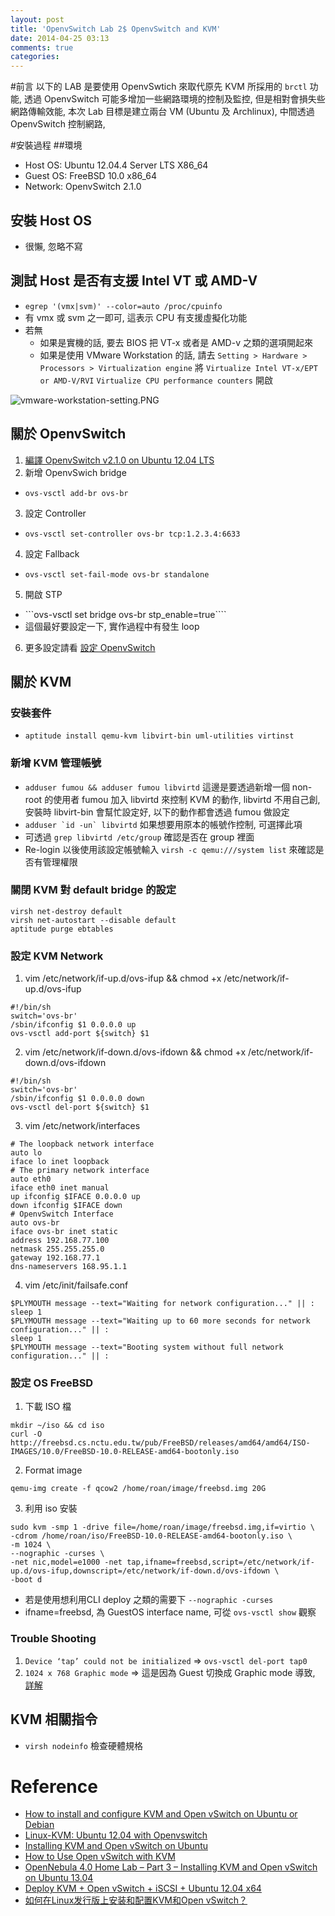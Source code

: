 ```yaml
---
layout: post
title: 'OpenvSwitch Lab 2$ OpenvSwitch and KVM'
date: 2014-04-25 03:13
comments: true
categories: 
---
```

#前言
以下的 LAB 是要使用 OpenvSwtich 來取代原先 KVM 所採用的 ```brctl``` 功能, 透過 OpenvSwitch 可能多增加一些網路環境的控制及監控, 但是相對會損失些網路傳輸效能, 本次 Lab 目標是建立兩台 VM (Ubuntu 及 Archlinux), 中間透過 OpenvSwitch 控制網路,

#安裝過程
##環境
- Host OS: Ubuntu 12.04.4 Server LTS X86_64 
- Guest OS: FreeBSD 10.0 x86_64
- Network: OpenvSwitch 2.1.0

## 安裝 Host OS
- 很懶, 忽略不寫

## 測試 Host 是否有支援 Intel VT 或 AMD-V
- ```egrep '(vmx|svm)' --color=auto /proc/cpuinfo```
- 有 vmx 或 svm 之一即可, 這表示 CPU 有支援虛擬化功能
- 若無
	- 如果是實機的話, 要去 BIOS 把 VT-x 或者是 AMD-v 之類的選項開起來
	- 如果是使用 VMware Workstation 的話, 請去 ```Setting > Hardware > Processors > Virtualization engine``` 將 ```Virtualize Intel VT-x/EPT or AMD-V/RVI``` ```Virtualize CPU performance counters``` 開啟
<img class="center" src="http://user-image.logdown.io/user/5820/blog/5842/post/192977/Io35eighTUi9F5JfY8E7_vmware-workstation-setting.PNG" alt="vmware-workstation-setting.PNG">

## 關於 OpenvSwitch 
1. [編譯 OpenvSwitch v2.1.0 on Ubuntu 12.04 LTS](http://roan.logdown.com/posts/165399-compile-openvswitch-on-ubuntu-1204-lts "來來來來來來")
2. 新增 OpenvSwich bridge 
  - ```ovs-vsctl add-br ovs-br```
3. 設定 Controller 
  - ```ovs-vsctl set-controller ovs-br tcp:1.2.3.4:6633```
4. 設定 Fallback 
  - ```ovs-vsctl set-fail-mode ovs-br standalone```
5. 開啟 STP 
  - ```ovs-vsctl set bridge ovs-br stp_enable=true````
  - 這個最好要設定一下, 實作過程中有發生 loop 
6. 更多設定請看 [設定 OpenvSwitch](http://roan.logdown.com/posts/191801-set-openvswitch)


## 關於 KVM
### 安裝套件
- ```aptitude install qemu-kvm libvirt-bin uml-utilities virtinst```

### 新增 KVM 管理帳號
- ```adduser fumou && adduser fumou libvirtd``` 這邊是要透過新增一個 non-root 的使用者 fumou 加入 libvirtd 來控制 KVM 的動作, libvirtd 不用自己創, 安裝時 libvirt-bin 會幫忙設定好, 以下的動作都會透過 fumou 做設定
- ```adduser `id -un` libvirtd``` 如果想要用原本的帳號作控制, 可選擇此項
- 可透過 ```grep libvirtd /etc/group``` 確認是否在 group 裡面
- Re-login 以後使用該設定帳號輸入 ```virsh -c qemu:///system list``` 來確認是否有管理權限

### 關閉 KVM 對 default bridge 的設定
```
virsh net-destroy default
virsh net-autostart --disable default
aptitude purge ebtables
```

### 設定 KVM Network
1. vim /etc/network/if-up.d/ovs-ifup && chmod +x /etc/network/if-up.d/ovs-ifup
```
#!/bin/sh
switch='ovs-br'
/sbin/ifconfig $1 0.0.0.0 up
ovs-vsctl add-port ${switch} $1
```
2. vim /etc/network/if-down.d/ovs-ifdown && chmod +x /etc/network/if-down.d/ovs-ifdown
```
#!/bin/sh
switch='ovs-br'
/sbin/ifconfig $1 0.0.0.0 down
ovs-vsctl del-port ${switch} $1
```
3. vim /etc/network/interfaces
```
# The loopback network interface
auto lo
iface lo inet loopback
# The primary network interface
auto eth0
iface eth0 inet manual
up ifconfig $IFACE 0.0.0.0 up
down ifconfig $IFACE down
# OpenvSwitch Interface
auto ovs-br
iface ovs-br inet static
address 192.168.77.100
netmask 255.255.255.0
gateway 192.168.77.1
dns-nameservers 168.95.1.1
```
4. vim /etc/init/failsafe.conf
```
$PLYMOUTH message --text="Waiting for network configuration..." || :
sleep 1 
$PLYMOUTH message --text="Waiting up to 60 more seconds for network configuration..." || :
sleep 1 
$PLYMOUTH message --text="Booting system without full network configuration..." || :
```


### 設定 OS FreeBSD 
1. 下載 ISO 檔
```
mkdir ~/iso && cd iso
curl -O http://freebsd.cs.nctu.edu.tw/pub/FreeBSD/releases/amd64/amd64/ISO-IMAGES/10.0/FreeBSD-10.0-RELEASE-amd64-bootonly.iso
```

2. Format image
```
qemu-img create -f qcow2 /home/roan/image/freebsd.img 20G
```
3. 利用 iso 安裝
```
sudo kvm -smp 1 -drive file=/home/roan/image/freebsd.img,if=virtio \
-cdrom /home/roan/iso/FreeBSD-10.0-RELEASE-amd64-bootonly.iso \
-m 1024 \
--nographic -curses \
-net nic,model=e1000 -net tap,ifname=freebsd,script=/etc/network/if-up.d/ovs-ifup,downscript=/etc/network/if-down.d/ovs-ifdown \
-boot d
```
  - 若是使用想利用CLI deploy 之類的需要下 ```--nographic -curses```
  - ifname=freebsd, 為 GuestOS interface name, 可從 ```ovs-vsctl show``` 觀察

### Trouble Shooting
1. ```Device ‘tap’ could not be initialized``` => ```ovs-vsctl del-port tap0```
2. ``` 1024 x 768 Graphic mode ``` => 這是因為 Guest 切換成 Graphic mode 導致, [詳解](http://lists.gnu.org/archive/html/qemu-devel/2005-12/msg00084.html)

## KVM 相關指令
- ```virsh nodeinfo``` 檢查硬體規格



# Reference
- [How to install and configure KVM and Open vSwitch on Ubuntu or Debian](http://xmodulo.com/2014/01/install-configure-kvm-open-vswitch-ubuntu-debian.html)
- [Linux-KVM: Ubuntu 12.04 with Openvswitch](http://blog.allanglesit.com/2012/03/linux-kvm-ubuntu-12-04-with-openvswitch/)
- [Installing KVM and Open vSwitch on Ubuntu](http://blog.scottlowe.org/2012/08/17/installing-kvm-and-open-vswitch-on-ubuntu/)
- [How to Use Open vSwitch with KVM](http://git.openvswitch.org/cgi-bin/gitweb.cgi?p=openvswitch;a=blob_plain;f=INSTALL.KVM;hb=HEAD)
- [OpenNebula 4.0 Home Lab – Part 3 – Installing KVM and Open vSwitch on Ubuntu 13.04](http://kloudology.com/2013/06/16/opennebula-4-0-home-lab-part-3-installing-kvm-and-open-vswitch-on-ubuntu-13-04/)
- [Deploy KVM + Open vSwitch + iSCSI + Ubuntu 12.04 x64](http://dev.digibess.it/doku.php?id=hypervisor:deploy)
- [如何在Linux发行版上安装和配置KVM和Open vSwitch？](http://os.51cto.com/art/201401/428401.htm)



